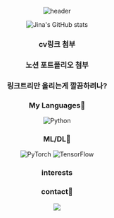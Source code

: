 <div align="center">


![header](https://capsule-render.vercel.app/api?type=Rect&color=0:FFCCCC,100:CC6666&height=180&section=header&text=neutro_jina%20&fontSize=80&fontColor=FFFFFF)


![Jina's GitHub stats](https://github-readme-stats.vercel.app/api?username=neutro-jina&show_icons=true&theme=calm)

### cv링크 첨부
### 노션 포트폴리오 첨부
### 링크트리만 올리는게 깔끔하려나?


### My Languages🌷
![Python](https://img.shields.io/badge/python-3670A0?style=for-the-badge&logo=python&logoColor=ffdd54)

### ML/DL🌷
![PyTorch](https://img.shields.io/badge/PyTorch-%23EE4C2C.svg?style=for-the-badge&logo=PyTorch&logoColor=white)
![TensorFlow](https://img.shields.io/badge/TensorFlow-%23FF6F00.svg?style=for-the-badge&logo=TensorFlow&logoColor=white)

### interests


### contact🌷

 <a href="https://blog.naver.com/kimjina1997"><img src="https://img.shields.io/badge/naver_blog-03C75A?style=flat-square&logo=naver_blog&logoColor=white"/></a>
